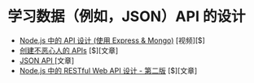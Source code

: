 
# 学习数据（例如，JSON）API 的设计

* [Node.js 中的 API 设计 (使用 Express & Mongo)](https://frontendmasters.com/courses/api-design-nodejs/) [视频][$]
* [创建不恶心人的 APIs](http://apisyouwonthate.com/) [$][文章]
* [JSON API ](http://jsonapi.org/) [文章]
* [Node.js 中的 RESTful Web API 设计 - 第二版](https://www.amazon.com/RESTful-Web-API-Design-Node-JS/dp/1786469138?&_encoding=UTF8&tag=frontend-handbook-20&linkCode=ur2&linkId=65822660966bb9c5339b4b411ef25d73&camp=1789&creative=9325) [$][文章]


















































